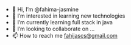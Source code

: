 - 👋 Hi, I’m @fahima-jasmine
- 👀 I’m interested in learning new technologies
- 🌱 I’m currently learning full stack in java
- 💞️ I’m looking to collaborate on ...
- 📫 How to reach me fahijascs@gmail.com

<!---
fahima-jasmine/fahima-jasmine is a ✨ special ✨ repository because its `README.md` (this file) appears on your GitHub profile.
You can click the Preview link to take a look at your changes.
--->
